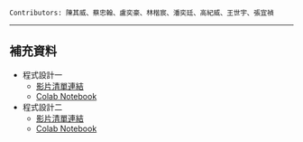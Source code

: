 
`Contributors: 陳其威、蔡忠翰、盧奕豪、林楷宸、潘奕廷、高紀威、王世宇、張宜禎`

---




<H2> 補充資料</H2>

* 程式設計一
  - [影片清單連結](https://youtube.com/playlist?list=PL00TEQQ40g-PqcT1Ix4OJZSXTBwlR5dcJ)
  - [Colab Notebook](https://drive.google.com/drive/folders/1IfZqs3Wa6xbFTBOQTjIKR1FRw42KY_Hg?usp=sharing)
* 程式設計二
  - [影片清單連結](https://youtube.com/playlist?list=PL00TEQQ40g-NTB7LP-z2bCbuRCEUdjOwt)
  - [Colab Notebook](https://drive.google.com/drive/folders/1dDM4hDWm-aPhZKg62_xmo6an6KkvMGQU)
 
    
